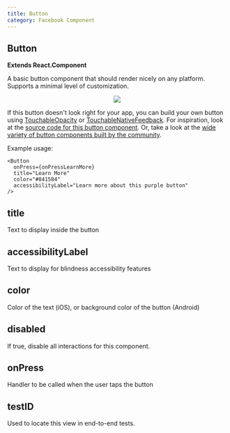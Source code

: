```yaml
---
title: Button
category: Facebook Component
---
```

<!-- Generated by documentation.js. Update this documentation by updating the source code. -->

## Button

**Extends React.Component**

A basic button component that should render nicely on any platform. Supports
a minimal level of customization.

<center><img src="img/buttonExample.png"></img></center>

If this button doesn't look right for your app, you can build your own
button using [TouchableOpacity](docs/touchableopacity.html)
or [TouchableNativeFeedback](docs/touchablenativefeedback.html).
For inspiration, look at the [source code for this button component](https://github.com/facebook/react-native/blob/master/Libraries/Components/Button.js).
Or, take a look at the [wide variety of button components built by the community](https://js.coach/react-native?search=button).

Example usage:

    <Button
      onPress={onPressLearnMore}
      title="Learn More"
      color="#841584"
      accessibilityLabel="Learn more about this purple button"
    />

## title

Text to display inside the button

## accessibilityLabel

Text to display for blindness accessibility features

## color

Color of the text (iOS), or background color of the button (Android)

## disabled

If true, disable all interactions for this component.

## onPress

Handler to be called when the user taps the button

## testID

Used to locate this view in end-to-end tests.
